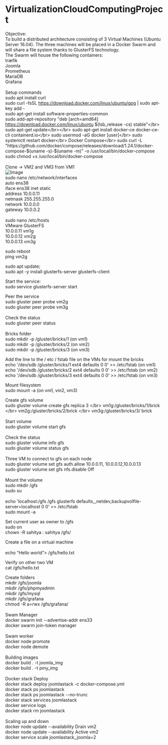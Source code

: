 # VirtualizationCloudComputingProject

Objective: 
</br>
To build a distributed architecture consisting of 3 Virtual Machines (Ubuntu Server 16.04).  The three machines will be placed in a Docker Swarm and will share a file system thanks to GlusterFS technology. </br>
The Swarm will house the following containers:</br>
 træfik</br> Joomla</br> Prometheus</br> MariaDB</br> Grafana</br>
</br>
Setup commands
</br>
sudo apt install curl </br>
sudo curl -fsSL https://download.docker.com/linux/ubuntu/gpg | sudo apt-key add - </br>
sudo apt-get install software-properties-common</br>
sudo add-apt-repository "deb [arch=amd64] https://download.docker.com/linux/ubuntu $(lsb_release -cs) stable"</br>
sudo apt-get update</br></br>
sudo apt-get install docker-ce docker-ce-cli containerd.io</br>
sudo usermod -aG docker [user]</br>
sudo systemctl restart docker</br>
Docker Compose</br>
sudo curl -L "https://github.com/docker/compose/releases/download/1.24.1/docker-compose-$(uname -s)-$(uname -m)" -o /usr/local/bin/docker-compose</br>
sudo chmod +x /usr/local/bin/docker-compose</br>
<br /> 
Clone -> VM2 and VM3 from VM1
<br /> 
![Image](https://drive.google.com/file/d/1jDpqFHpVF9In5qHod_ZDKoOZBqt1vOJX/view?usp=sharing)
<br /> 
sudo nano /etc/network/interfaces</br>
auto ens38</br>
iface ens38 inet static</br>
address 10.0.0.11</br>
netmask 255.255.255.0</br>
network 10.0.0.0</br>
gateway 10.0.0.2 </br>
<br /> 
sudo nano /etc/hosts</br>
VMware GlusterFS</br>
10.0.0.11 vm1g</br>
10.0.0.12 vm2g</br>
10.0.0.13 vm3g</br>

sudo reboot</br>
ping vm2g</br>

sudo apt update; </br>
sudo apt -y install glusterfs-server glusterfs-client</br>

Start the service:</br>
sudo service glusterfs-server start</br>

Peer the service</br>
sudo gluster peer probe vm2g</br>
sudo gluster peer probe vm3g</br>
</br>
Check the status</br>
sudo gluster peer status</br>
</br>
Bricks folder</br>
sudo mkdir -p /gluster/bricks/1 (on vm1)</br>
sudo mkdir -p /gluster/bricks/2 (on vm2)</br>
sudo mkdir -p /gluster/bricks/3 (on vm3)</br>

Add the line to the / etc / fstab file on the VMs  for mount the bricks</br>
echo '/dev/sdb /gluster/bricks/1 ext4 defaults 0 0' >> /etc/fstab (on vm1)</br>
echo '/dev/sdb /gluster/bricks/2 ext4 defaults 0 0' >> /etc/fstab (on vm2)</br>
echo '/dev/sdb /gluster/bricks/3 ext4 defaults 0 0' >> /etc/fstab (on vm3)</br>

Mount filesystem</br>
sudo mount -a (on vm1, vm2, vm3)</br>

Create gfs volume</br>
sudo gluster volume create gfs replica 3 \</br>
vm1g:/gluster/bricks/1/brick \</br>
vm2g:/gluster/bricks/2/brick \</br>
vm3g:/gluster/bricks/3/ brick </br>
</br>
Start  volume</br>
sudo gluster volume start gfs</br>
</br>
Check the status</br>
sudo gluster volume info gfs</br>
sudo gluster volume status gfs</br>
</br>
Three VM to connect to gfs on each node</br>
sudo gluster volume set gfs auth.allow 10.0.0.11, 10.0.0.12,10.0.0.13</br>
sudo gluster volume set gfs nfs.disable Off</br>
</br>
Mount the volume </br>
sudo mkdir /gfs</br>
sudo su<br /> <br /> 
echo 'localhost:/gfs /gfs glusterfs defaults,_netdev,backupvolfile-server=localhost 0 0' >> /etc/fstab<br /> 
sudo mount -a<br /> 
 
Set current user as owner to /gfs<br /> 
sudo on<br /> 
chown -R sahitya : sahitya /gfs/<br /> 

Create a file on a virtual machine<br /> <br /> 
echo “Hello world”> /gfs/hello.txt<br /> 

Verify on other two VM<br /> 
cat /gfs/hello.txt<br /> 

Create folders<br /> 
mkdir /gfs/joomla<br /> 
mkdir /gfs/phpmyadmin<br /> 
mkdir /gfs/mysql<br /> 
mkdir /gfs/grafana<br /> 
chmod -R a=rwx /gfs/grafana/<br /> 
<br /> 
Swam Manager<br /> 
docker swarm init --advertise-addr ens33<br /> 
docker swarm join-token manager<br /> 
<br /> 
Swam worker<br /> 
docker node promote <node name><br /> 
docker node demote <node name><br /> 
<br /> 
Building images<br /> 
docker build . -t joomla_img<br /> 
docker build . -t pmy_img<br /> 
<br /> 
Docker stack Deploy<br /> 
docker stack deploy joomlastack -c docker-compose.yml<br /> 
docker stack ps joomlastack<br /> 
docker stack ps joomlastack --no-trunc<br /> 
docker stack services joomlastack<br /> 
docker service logs <service name><br /> 
docker stack rm joomlastack<br /> 
<br /> 
Scaling up and down<br /> 
docker node update --availability Drain vm2<br /> 
docker node update --availability Active vm2<br /> 
docker service scale joomlastack_joomla=2 <br /> 











